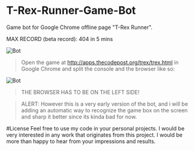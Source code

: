 # T-Rex-Runner-Game-Bot
Game bot for Google Chrome offline page "T-Rex Runner".

MAX RECORD (beta record): 404 in 5 mins

![Bot](https://camo.githubusercontent.com/95dff86a8aad6b875dd82fe6ba4f6ccb3a36a392/687474703a2f2f692e696d6775722e636f6d2f396f4f376151392e676966)

> Open the game at http://apps.thecodepost.org/trex/trex.html in Google Chrome and split the console and the browser like so:

![Bot](https://css-tricks.com/wp-content/uploads/2016/01/cinch.gif)

> THE BROWSER HAS TO BE ON THE LEFT SIDE!

> ALERT: However this is a very early version of the bot, and i will be adding an automatic way to recognize the game box on the screen and sharp it better since its kinda bad for now.

#License 
Feel free to use my code in your personal projects. I would be very interested in any work that originates from this project. I would be more than happy to hear from your impressions and results.
